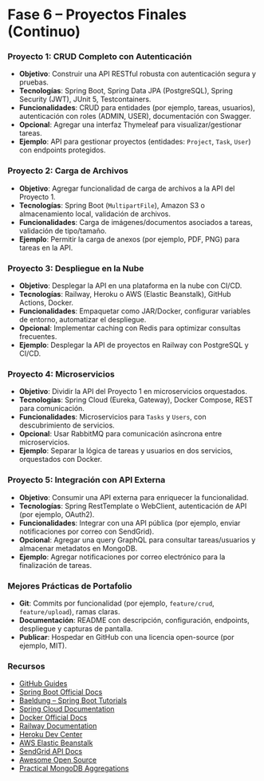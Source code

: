 # Fase 6 – Proyectos Finales (Continuo)

### Proyecto 1: CRUD Completo con Autenticación
- **Objetivo**: Construir una API RESTful robusta con autenticación segura y pruebas.  
- **Tecnologías**: Spring Boot, Spring Data JPA (PostgreSQL), Spring Security (JWT), JUnit 5, Testcontainers.  
- **Funcionalidades**: CRUD para entidades (por ejemplo, tareas, usuarios), autenticación con roles (ADMIN, USER), documentación con Swagger.  
- **Opcional**: Agregar una interfaz Thymeleaf para visualizar/gestionar tareas.  
- **Ejemplo**: API para gestionar proyectos (entidades: `Project`, `Task`, `User`) con endpoints protegidos.  

### Proyecto 2: Carga de Archivos
- **Objetivo**: Agregar funcionalidad de carga de archivos a la API del Proyecto 1.  
- **Tecnologías**: Spring Boot (`MultipartFile`), Amazon S3 o almacenamiento local, validación de archivos.  
- **Funcionalidades**: Carga de imágenes/documentos asociados a tareas, validación de tipo/tamaño.  
- **Ejemplo**: Permitir la carga de anexos (por ejemplo, PDF, PNG) para tareas en la API.  

### Proyecto 3: Despliegue en la Nube
- **Objetivo**: Desplegar la API en una plataforma en la nube con CI/CD.  
- **Tecnologías**: Railway, Heroku o AWS (Elastic Beanstalk), GitHub Actions, Docker.  
- **Funcionalidades**: Empaquetar como JAR/Docker, configurar variables de entorno, automatizar el despliegue.  
- **Opcional**: Implementar caching con Redis para optimizar consultas frecuentes.  
- **Ejemplo**: Desplegar la API de proyectos en Railway con PostgreSQL y CI/CD.  

### Proyecto 4: Microservicios
- **Objetivo**: Dividir la API del Proyecto 1 en microservicios orquestados.  
- **Tecnologías**: Spring Cloud (Eureka, Gateway), Docker Compose, REST para comunicación.  
- **Funcionalidades**: Microservicios para `Tasks` y `Users`, con descubrimiento de servicios.  
- **Opcional**: Usar RabbitMQ para comunicación asíncrona entre microservicios.  
- **Ejemplo**: Separar la lógica de tareas y usuarios en dos servicios, orquestados con Docker.  

### Proyecto 5: Integración con API Externa
- **Objetivo**: Consumir una API externa para enriquecer la funcionalidad.  
- **Tecnologías**: Spring RestTemplate o WebClient, autenticación de API (por ejemplo, OAuth2).  
- **Funcionalidades**: Integrar con una API pública (por ejemplo, enviar notificaciones por correo con SendGrid).  
- **Opcional**: Agregar una query GraphQL para consultar tareas/usuarios y almacenar metadatos en MongoDB.  
- **Ejemplo**: Agregar notificaciones por correo electrónico para la finalización de tareas.  

### Mejores Prácticas de Portafolio
- **Git**: Commits por funcionalidad (por ejemplo, `feature/crud`, `feature/upload`), ramas claras.  
- **Documentación**: README con descripción, configuración, endpoints, despliegue y capturas de pantalla.  
- **Publicar**: Hospedar en GitHub con una licencia open-source (por ejemplo, MIT).  

### Recursos
- [GitHub Guides](https://guides.github.com)  
- [Spring Boot Official Docs](https://spring.io/projects/spring-boot)  
- [Baeldung – Spring Boot Tutorials](https://www.baeldung.com)  
- [Spring Cloud Documentation](https://spring.io/projects/spring-cloud)  
- [Docker Official Docs](https://docs.docker.com)  
- [Railway Documentation](https://docs.railway.app)  
- [Heroku Dev Center](https://devcenter.heroku.com)  
- [AWS Elastic Beanstalk](https://docs.aws.amazon.com/elasticbeanstalk)  
- [SendGrid API Docs](https://docs.sendgrid.com)  
- [Awesome Open Source](https://awesomeopensource.com)  
- [Practical MongoDB Aggregations](https://university.mongodb.com/courses/MongoDB-Aggregations)